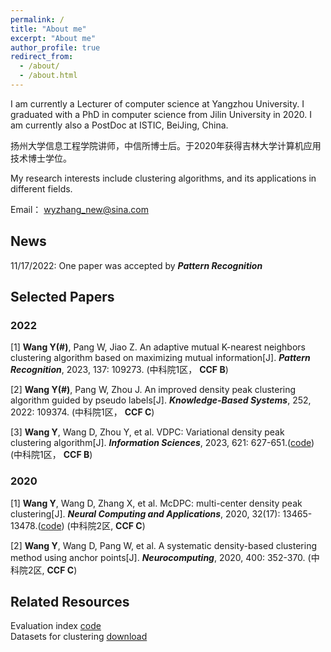 ```yaml
---
permalink: /
title: "About me"
excerpt: "About me"
author_profile: true
redirect_from: 
  - /about/
  - /about.html
---
```


I am currently a Lecturer of computer science at Yangzhou University. I graduated with a PhD in computer science from Jilin University in 2020. I am currently also a PostDoc at ISTIC, BeiJing, China.   

扬州大学信息工程学院讲师，中信所博士后。于2020年获得吉林大学计算机应用技术博士学位。  

My research interests include clustering algorithms, and its applications in different fields.  

Email： wyzhang_new@sina.com
## News
11/17/2022: One paper was accepted by ***Pattern Recognition***


## Selected Papers
### 2022
[1] **Wang Y(#)**, Pang W, Jiao Z. An adaptive mutual K-nearest neighbors clustering algorithm based on maximizing mutual information[J]. ***Pattern Recognition***, 2023, 137: 109273. (中科院1区， **CCF B**)  

[2] **Wang Y(#)**, Pang W, Zhou J. An improved density peak clustering algorithm guided by pseudo labels[J]. ***Knowledge-Based Systems***, 252, 2022: 109374. (中科院1区， **CCF C**)  
  
[3] **Wang Y**, Wang D, Zhou Y, et al. VDPC: Variational density peak clustering algorithm[J]. ***Information Sciences***, 2023, 621: 627-651.([code](https://github.com/mlyizhang/VDPC))  (中科院1区， **CCF B**)     
### 2020

[1] **Wang Y**, Wang D, Zhang X, et al. McDPC: multi-center density peak clustering[J]. ***Neural Computing and Applications***, 2020, 32(17): 13465-13478.([code](https://github.com/mlyizhang/Multi-center-DPC)) (中科院2区, **CCF C**)

[2] **Wang Y**, Wang D, Pang W, et al. A systematic density-based clustering method using anchor points[J]. ***Neurocomputing***, 2020, 400: 352-370. (中科院2区, **CCF C**)  

## Related Resources
Evaluation index [code](https://github.com/mlyizhang/evaluation)  
Datasets for clustering [download](https://github.com/mlyizhang/Datasets)  
